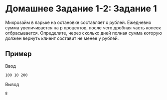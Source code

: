 # Домашнее Задание 1-2: Задание 1

Микрозайм в ларьке на остановке составляет x рублей. Ежедневно сумма увеличивается на p процентов, после чего дробная часть копеек отбрасывается. Определите, через сколько дней полная сумма которую должен вернуть клиент составит не менее y рублей.
## Пример
Ввод
```
100 10 200
```
Вывод
```
8
```
